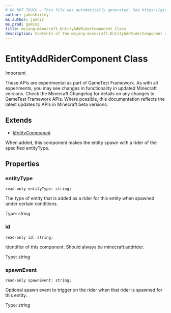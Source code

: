 ```yaml
---
# DO NOT TOUCH — This file was automatically generated. See https://github.com/Mojang/MinecraftScriptingApiDocsGenerator to modify descriptions, examples, etc.
author: jakeshirley
ms.author: jashir
ms.prod: gaming
title: mojang-minecraft.EntityAddRiderComponent Class
description: Contents of the mojang-minecraft.EntityAddRiderComponent class.
---
```

# EntityAddRiderComponent Class
>[!IMPORTANT]
>These APIs are experimental as part of GameTest Framework. As with all experiments, you may see changes in functionality in updated Minecraft versions. Check the Minecraft Changelog for details on any changes to GameTest Framework APIs. Where possible, this documentation reflects the latest updates to APIs in Minecraft beta versions.

## Extends
- [*IEntityComponent*](IEntityComponent.md)

When added, this component makes the entity spawn with a rider of the specified entityType.

## Properties
### **entityType**
`read-only entityType: string;`

The type of entity that is added as a rider for this entity when spawned under certain conditions.

Type: *string*


### **id**
`read-only id: string;`

Identifier of this component. Should always be minecraft:addrider.

Type: *string*


### **spawnEvent**
`read-only spawnEvent: string;`

Optional spawn event to trigger on the rider when that rider is spawned for this entity.

Type: *string*



